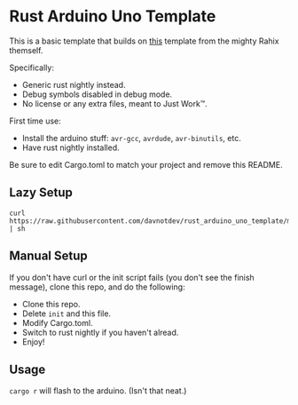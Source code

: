 # Rust Arduino Uno Template

This is a basic template that builds on [this](https://github.com/Rahix/avr-hal-template.git)
template from the mighty Rahix themself.

Specifically:
- Generic rust nightly instead.
- Debug symbols disabled in debug mode.
- No license or any extra files, meant to Just Work™.

First time use:
- Install the arduino stuff: `avr-gcc`, `avrdude`, `avr-binutils`, etc.
- Have rust nightly installed.

Be sure to edit Cargo.toml to match your project and remove this README.

## Lazy Setup

```
curl https://raw.githubusercontent.com/davnotdev/rust_arduino_uno_template/main/init | sh
```

## Manual Setup

If you don't have curl or the init script fails (you don't see the finish message),
clone this repo, and do the following:
- Clone this repo.
- Delete `init` and this file.
- Modify Cargo.toml.
- Switch to rust nightly if you haven't alread.
- Enjoy!

## Usage

`cargo r` will flash to the arduino. (Isn't that neat.)

